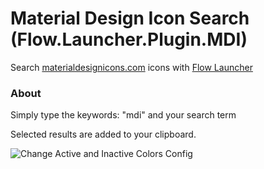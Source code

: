 # Material Design Icon Search (Flow.Launcher.Plugin.MDI)

Search [materialdesignicons.com](https://materialdesignicons.com/) icons with [Flow Launcher](https://github.com/Flow-Launcher/Flow.Launcher)

### About

Simply type the keywords: "mdi" and your search term

Selected results are added to your clipboard.

![Change Active and Inactive Colors Config](/mdi-demo.gif)
